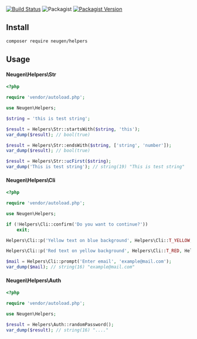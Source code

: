[![Build Status](https://travis-ci.org/FI-LIFE/helpers.svg?branch=master)](https://travis-ci.org/FI-LIFE/helpers)
![Packagist](https://img.shields.io/packagist/l/neugen/helpers)
[![Packagist Version](https://img.shields.io/packagist/v/neugen/helpers)](https://packagist.org/packages/neugen/helpers)

## Install

```bash
composer require neugen/helpers
```

## Usage

#### Neugen\Helpers\Str 

```php
<?php

require 'vendor/autoload.php';

use Neugen\Helpers;

$string = 'this is test string';

$result = Helpers\Str::startsWith($string, 'this');
var_dump($result); // bool(true)

$result = Helpers\Str::endsWith($string, ['string', 'number']);
var_dump($result); // bool(true)

$result = Helpers\Str::ucFirst($string);
var_dump('This is test string'); // string(19) "This is test string"
```

#### Neugen\Helpers\Cli 

```php
<?php

require 'vendor/autoload.php';

use Neugen\Helpers;

if (!Helpers\Cli::confirm('Do you want to continue?'))
    exit;

Helpers\Cli::p('Yellow text on blue background', Helpers\Cli::T_YELLOW, Helpers\Cli::BG_BLUE);

Helpers\Cli::p('Red text on yellow background', Helpers\Cli::T_RED, Helpers\Cli::BG_YELLOW);

$mail = Helpers\Cli::prompt('Enter email', 'example@mail.com');
var_dump($mail); // string(16) "example@mail.com"
```

#### Neugen\Helpers\Auth 

```php
<?php

require 'vendor/autoload.php';

use Neugen\Helpers;

$result = Helpers\Auth::randomPassword();
var_dump($result); // string(16) "...."
```
